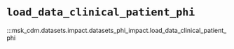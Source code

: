 # `load_data_clinical_patient_phi`

:::msk_cdm.datasets.impact.datasets_phi_impact.load_data_clinical_patient_phi
